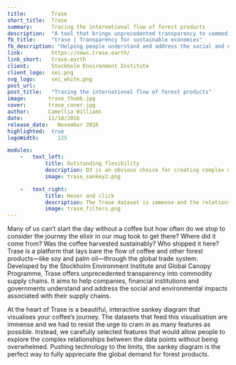 ```yaml
---
title:        Trase
short_title:  Trase
summary:      Tracing the international flow of forest products
description:  "A tool that brings unprecedented transparency to commodity supply chains"
fb_title:     "trase | Transparency for sustainable economies"
fb_description: "Helping people understand and address the social and environmental impacts of their supply chains"
link:         https://news.trase.earth/
link_short:   trase.earth
client:       Stockholm Environment Institute
client_logo:  sei.png
svg_logo:     sei_white.png
post_url:    
post_title:   "Tracing the international flow of forest products"
image:       trase_thumb.jpg
cover:       trase_cover.jpg
author:      Camellia Williams
date:        11/10/2016
release_date:   November 2016          
highlighted:  true
logoWidth:      125

modules:
    -   text_left:        
            title: Outstanding flexibility 
            description: D3 is an obvious choice for creating complex data visualisations and Trase uses the latest iteration of this library with a completely customised layout for the boundary-pushing sankey diagram. In just a few lines of code, D3 turned a static sankey into a fully animated visualisation of trade data. Using Redux alongside D3 helped us deal with complex interaction flows within the data and meant we could keep the entire application state— including enabled filters, selected nodes and selected regions on the map—in a simple Javascript object and open up the option to share detailed stories drawn from the data.  
            image: trase_sankey2.png

    -   text_right:
            title: Hover and click
            description: The Trase dataset is immense and the relationships between the data points are convoluted, but that doesn’t mean the user experience should be complicated. We took great care with the design of the interface, incorporating simple hover and click interactions so users can perform complex filters on the sankey and changes in the visualisation that help them draw insights. On the data visualisation page, the main title doubles up as a geospatial and temporal filter for the data, maximising the use of space. In just two clicks, it’s possible to compare multiple geospatial indicators on the map as the website automatically changes between single value and bivariate choropleths. 
            image: trase_filters.png
---
```

Many of us can’t start the day without a coffee but how often do we stop to consider the journey the elixir in our mug took to get there? Where did it come from? Was the coffee harvested sustainably? Who shipped it here? Trase is a platform that lays bare the flow of coffee and other forest products—like soy and palm oil—through the global trade system. Developed by the Stockholm Environment Institute and Global Canopy Programme, Trase offers unprecedented transparency into commodity supply chains. It aims to help companies, financial institutions and governments understand and address the social and environmental impacts associated with their supply chains.


At the heart of Trase is a beautiful, interactive sankey diagram that visualises your coffee’s journey. The datasets that feed this visualisation are immense and we had to resist the urge to cram in as many features as possible. Instead, we carefully selected features that would allow people to explore the complex relationships between the data points without being overwhelmed. Pushing technology to the limits, the sankey diagram is the perfect way to fully appreciate the global demand for forest products.
